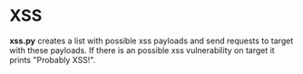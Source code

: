 # XSS

**xss.py** creates a list with possible xss payloads and send requests to target with these payloads. If there is an possible xss vulnerability on target it prints "Probably XSS!". 
